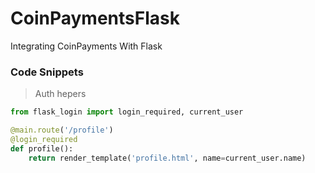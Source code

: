 # CoinPaymentsFlask
Integrating CoinPayments With Flask


### Code Snippets

> Auth hepers
```python
from flask_login import login_required, current_user

@main.route('/profile')
@login_required
def profile():
    return render_template('profile.html', name=current_user.name)
```